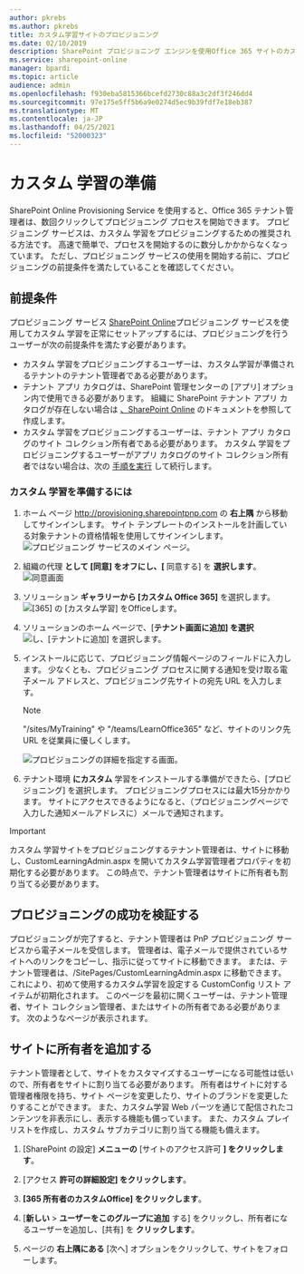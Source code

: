 ```yaml
---
author: pkrebs
ms.author: pkrebs
title: カスタム学習サイトのプロビジョニング
ms.date: 02/10/2019
description: SharePoint プロビジョニング エンジンを使用Office 365 サイトのカスタム 学習のプロビジョニング
ms.service: sharepoint-online
manager: bpardi
ms.topic: article
audience: admin
ms.openlocfilehash: f930eba5815366bcefd2730c88a3c2df3f246dd4
ms.sourcegitcommit: 97e175e5ff5b6a9e0274d5ec9b39fdf7e18eb387
ms.translationtype: MT
ms.contentlocale: ja-JP
ms.lasthandoff: 04/25/2021
ms.locfileid: "52000323"
---
```

# <a name="provision-custom-learning"></a>カスタム 学習の準備

SharePoint Online Provisioning Service を使用すると、Office 365 テナント管理者は、数回クリックしてプロビジョニング プロセスを開始できます。 プロビジョニング サービスは、カスタム 学習をプロビジョニングするための推奨される方法です。 高速で簡単で、プロセスを開始するのに数分しかかからなくなっています。 ただし、プロビジョニング サービスの使用を開始する前に、プロビジョニングの前提条件を満たしていることを確認してください。

## <a name="prerequisites"></a>前提条件
 
プロビジョニング サービス [SharePoint Online](https://provisioning.sharepointpnp.com)プロビジョニング サービスを使用してカスタム 学習を正常にセットアップするには、プロビジョニングを行うユーザーが次の前提条件を満たす必要があります。 
 
- カスタム 学習をプロビジョニングするユーザーは、カスタム学習が準備されるテナントのテナント管理者である必要があります。  
- テナント アプリ カタログは、SharePoint 管理センターの [アプリ] オプション内で使用できる必要があります。 組織に SharePoint テナント アプリ カタログが存在しない場合は [、SharePoint Online](/sharepoint/use-app-catalog) のドキュメントを参照して作成します。  
- カスタム 学習をプロビジョニングするユーザーは、テナント アプリ カタログのサイト コレクション所有者である必要があります。 カスタム 学習をプロビジョニングするユーザーがアプリ カタログのサイト コレクション所有者ではない場合は、次の [手順を実行](addappadmin.md) して続行します。 

### <a name="to-provision-custom-learning"></a>カスタム 学習を準備するには

1. ホーム ページ http://provisioning.sharepointpnp.com の **右上隅** から移動してサインインします。  サイト テンプレートのインストールを計画している対象テナントの資格情報を使用してサインインします。
![プロビジョニング サービスのメイン ページ。](media/inst_signin.png)

2. 組織の代理 **として [同意] をオフにし、[** 同意する] を **選択します**。
![同意画面](media/inst_perms.png)

3. ソリューション **ギャラリーから [カスタム Office 365]** を選択します。
![[365] の [カスタム学習] をOfficeします。](media/inst_select.png)

4. ソリューションのホーム ページで、[**テナント画面に追加] を選択** 
 ![ し、[テナントに追加] を選択します。](media/inst_add.png)

5. インストールに応じて、プロビジョニング情報ページのフィールドに入力します。 少なくとも、プロビジョニング プロセスに関する通知を受け取る電子メール アドレスと、プロビジョニング先サイトの宛先 URL を入力します。  
   > [!NOTE]
   > "/sites/MyTraining" や "/teams/LearnOffice365" など、サイトのリンク先 URL を従業員に優しくします。

   ![プロビジョニングの詳細を指定する画面。](media/inst_options.png)

6. テナント環境 **にカスタム** 学習をインストールする準備ができたら、[プロビジョニング] を選択します。  プロビジョニングプロセスには最大15分かかります。 サイトにアクセスできるようになると、（プロビジョニングページで入力した通知メールアドレスに）メールで通知されます。

> [!IMPORTANT]
> カスタム 学習サイトをプロビジョニングするテナント管理者は、サイトに移動し、CustomLearningAdmin.aspx を開いてカスタム学習管理者プロパティを初期化する必要があります。 この時点で、テナント管理者はサイトに所有者も割り当てる必要があります。 

## <a name="validate-provisioning-success"></a>プロビジョニングの成功を検証する

プロビジョニングが完了すると、テナント管理者は PnP プロビジョニング サービスから電子メールを受信します。 管理者は、電子メールで提供されているサイトへのリンクをコピーし、指示に従ってサイトに移動できます。 または、テナント管理者は、/SitePages/CustomLearningAdmin.aspx <YOUR-SITE-COLLECTION-URL>に移動できます。 これにより、初めて使用するカスタム学習を設定する CustomConfig リスト アイテムが初期化されます。 このページを最初に開くユーザーは、テナント管理者、サイト コレクション管理者、またはサイトの所有者である必要があります。 次のようなページが表示されます。 

## <a name="add-owners-to-site"></a>サイトに所有者を追加する
テナント管理者として、サイトをカスタマイズするユーザーになる可能性は低いので、所有者をサイトに割り当てる必要があります。 所有者はサイトに対する管理者権限を持ち、サイト ページを変更したり、サイトのブランドを変更したりすることができます。 また、カスタム学習 Web パーツを通じて配信されたコンテンツを非表示にし、表示する機能も備っています。 また、カスタム プレイリストを作成し、カスタム サブカテゴリに割り当てる機能も備えます。  

1. [SharePoint の設定] **メニューの** [サイトのアクセス許可 **] をクリックします**。
2. [アクセス **許可の詳細設定] をクリックします**。
3. **[365 所有者のカスタムOffice] をクリックします**。
4. [**新しい**  >  **ユーザーをこのグループに追加** する] をクリックし、所有者になるユーザーを追加し、[共有] を **クリックします**。

8. ページの **右上隅にある** [次へ] オプションをクリックして、サイトをフォローします。  
